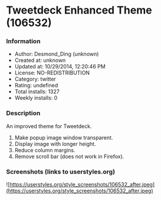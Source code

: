 # Tweetdeck Enhanced Theme (106532)

### Information
- Author: Desmond_Ding (unknown)
- Created at: unknown
- Updated at: 10/29/2014, 12:20:46 PM
- License: NO-REDISTRIBUTION
- Category: twitter
- Rating: undefined
- Total installs: 1327
- Weekly installs: 0


### Description
An improved theme for Tweetdeck.

1. Make popup image window transparent.
2. Display image with longer height.
3. Reduce column margins.
3. Remove scroll bar (does not work in Firefox).


### Screenshots (links to userstyles.org)
![https://userstyles.org/style_screenshots/106532_after.jpeg](https://userstyles.org/style_screenshots/106532_after.jpeg)


